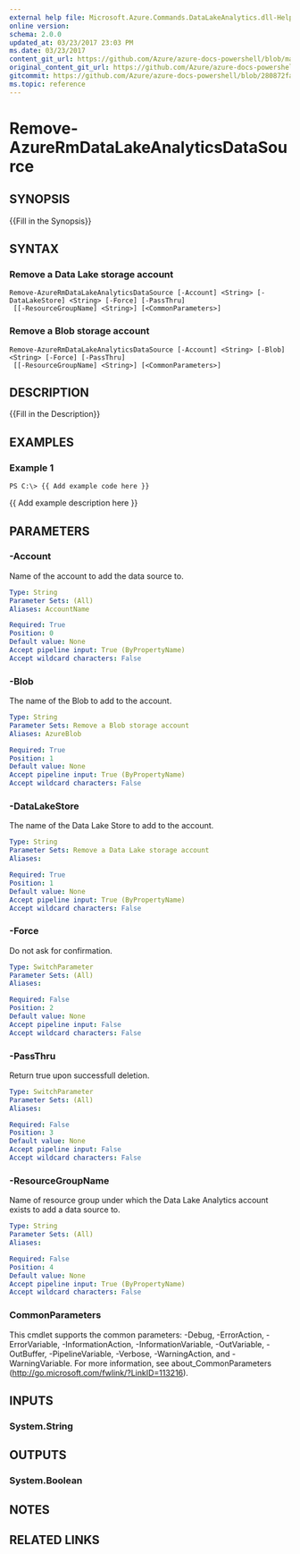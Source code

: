 ```yaml
---
external help file: Microsoft.Azure.Commands.DataLakeAnalytics.dll-Help.xml
online version:
schema: 2.0.0
updated_at: 03/23/2017 23:03 PM
ms.date: 03/23/2017
content_git_url: https://github.com/Azure/azure-docs-powershell/blob/master/azureps-cmdlets-docs/ResourceManager/AzureRM.DataLakeAnalytics/v1.0.4.3/Remove-AzureRmDataLakeAnalyticsDataSource.md
original_content_git_url: https://github.com/Azure/azure-docs-powershell/blob/master/azureps-cmdlets-docs/ResourceManager/AzureRM.DataLakeAnalytics/v1.0.4.3/Remove-AzureRmDataLakeAnalyticsDataSource.md
gitcommit: https://github.com/Azure/azure-docs-powershell/blob/280872fa529e03be2466fa2252957a2060a9dfe4
ms.topic: reference
---
```


# Remove-AzureRmDataLakeAnalyticsDataSource

## SYNOPSIS
{{Fill in the Synopsis}}

## SYNTAX

### Remove a Data Lake storage account
```
Remove-AzureRmDataLakeAnalyticsDataSource [-Account] <String> [-DataLakeStore] <String> [-Force] [-PassThru]
 [[-ResourceGroupName] <String>] [<CommonParameters>]
```

### Remove a Blob storage account
```
Remove-AzureRmDataLakeAnalyticsDataSource [-Account] <String> [-Blob] <String> [-Force] [-PassThru]
 [[-ResourceGroupName] <String>] [<CommonParameters>]
```

## DESCRIPTION
{{Fill in the Description}}

## EXAMPLES

### Example 1
```
PS C:\> {{ Add example code here }}
```

{{ Add example description here }}

## PARAMETERS

### -Account
Name of the account to add the data source to.

```yaml
Type: String
Parameter Sets: (All)
Aliases: AccountName

Required: True
Position: 0
Default value: None
Accept pipeline input: True (ByPropertyName)
Accept wildcard characters: False
```

### -Blob
The name of the Blob to add to the account.

```yaml
Type: String
Parameter Sets: Remove a Blob storage account
Aliases: AzureBlob

Required: True
Position: 1
Default value: None
Accept pipeline input: True (ByPropertyName)
Accept wildcard characters: False
```

### -DataLakeStore
The name of the Data Lake Store to add to the account.

```yaml
Type: String
Parameter Sets: Remove a Data Lake storage account
Aliases: 

Required: True
Position: 1
Default value: None
Accept pipeline input: True (ByPropertyName)
Accept wildcard characters: False
```

### -Force
Do not ask for confirmation.

```yaml
Type: SwitchParameter
Parameter Sets: (All)
Aliases: 

Required: False
Position: 2
Default value: None
Accept pipeline input: False
Accept wildcard characters: False
```

### -PassThru
Return true upon successfull deletion.

```yaml
Type: SwitchParameter
Parameter Sets: (All)
Aliases: 

Required: False
Position: 3
Default value: None
Accept pipeline input: False
Accept wildcard characters: False
```

### -ResourceGroupName
Name of resource group under which the Data Lake Analytics account exists to add a data source to.

```yaml
Type: String
Parameter Sets: (All)
Aliases: 

Required: False
Position: 4
Default value: None
Accept pipeline input: True (ByPropertyName)
Accept wildcard characters: False
```

### CommonParameters
This cmdlet supports the common parameters: -Debug, -ErrorAction, -ErrorVariable, -InformationAction, -InformationVariable, -OutVariable, -OutBuffer, -PipelineVariable, -Verbose, -WarningAction, and -WarningVariable. For more information, see about_CommonParameters (http://go.microsoft.com/fwlink/?LinkID=113216).

## INPUTS

### System.String

## OUTPUTS

### System.Boolean

## NOTES

## RELATED LINKS

